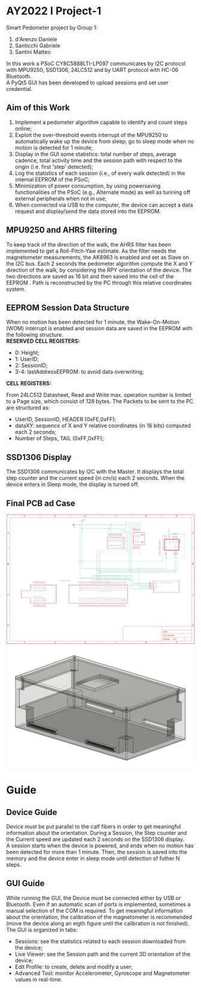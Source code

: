 # AY2022 I Project-1

Smart Pedometer project by Group 1:

1. d'Arenzo Daniele
2. Santicchi Gabriele
3. Santini Matteo

In this work a PSoC CY8C5888LTI-LP097 communicates by I2C protocol with MPU9250, SSD1306, 24LC512 and by UART protocol with HC-06 Bluetooth.\
A PyQt5 GUI has been developed to upload sessions and set user credential.

## Aim of this Work

1. Implement a pedometer algorithm capable to identify and count steps online;
2. Exploit the over-threshold events interrupt of the MPU9250 to automatically wake up the device from sleep; go to sleep mode when no motion is detected for 1 minute;
3. Display in the GUI some statistics: total number of steps, average cadence, total activity time and the session path with respect to the origin (i.e. first 'step' detected);
4. Log the statistics of each session (i.e., of every walk detected) in the internal EEPROM of the PSoC;
5. Minimization of power consumption, by using powersaving functionalities of the PSoC (e.g., Alternate mode) as well as turining off external peripherals when not in use;
6. When connected via USB to the computer, the device can accept a data request and display/send the data stored into the EEPROM.

## MPU9250 and AHRS filtering

To keep track of the direction of the walk, the AHRS filter has been implemented to get a Roll-Pitch-Yaw estimate. As the filter needs the magnetometer measurements, the AK8963 is enabled and set as Slave on the I2C bus.
Each 2 seconds the pedometer algorithm compute the X and Y direction of the walk, by considering the RPY orientation of the device.
The two directions are saved as 16 bit and then saved into the cell of the EEPROM . Path is reconstructed by the PC through this relative coordinates system.

## EEPROM Session Data Structure

When no motion has been detected for 1 minute, the Wake-On-Motion (WOM) interrupt is enabled and session data are saved in the EEPROM with the following structure.\
**RESERVED CELL REGISTERS:**
* 0: Height;
* 1: UserID;
* 2: SessionID;
* 3-4: lastAddressEEPROM: to avoid data overwriting;

**CELL REGISTERS:**

From 24LC512 Datasheet, Read and Write max. operation number is limited to a Page size, which consist of 128 bytes. The Packets to be sent to the PC are structured as:

* UserID, SessionID, HEADER (0xFE,0xFF);
* dataXY: sequence of X and Y relative coordinates (in 16 bits) computed each 2 seconds;
* Number of Steps, TAIL (0xFF,0xFF);

## SSD1306 Display

The SSD1306 communicates by I2C with the Master. It displays the total step counter and the current speed (in cm/s) each 2 seconds. When the device enters in Sleep mode, the display is turned off.


## Final PCB ad Case
![alt-text-1](https://github.com/GabboSan/Smart_Pedometer_PSoC5/blob/main/schematic_image.png) 
![alt-text-2](https://github.com/GabboSan/Smart_Pedometer_PSoC5/blob/main/case.png)
# Guide

## Device Guide

Device must be put parallel to the calf fibers in order to get meaningful information about the orientation. During a Session, the Step counter and the Current speed are updated each 2 seconds on the SSD1306 display.\
A session starts when the device is powered, and ends when no motion has been detected for more than 1 minute. Then, the session is saved into the memory and the device enter in sleep mode until detection of futher N steps.

## GUI Guide

While running the GUI, the Device must be connected either by USB or Bluetooth. Even if an automatic scan of ports is implemented, sometimes a manual selection of the COM is required.
To get meaningful information about the orientation, the calibration of the magnetometer is recommended (move the device along an eigth figure until the calibration is not finished).\
The GUI is organized in tabs:

* Sessions: see the statistics related to each session downloaded from the device;
* Live Viewer: see the Session path and the current 3D orientation of the device;
* Edit Profile: to create, delete and modify a user;
* Advanced Tool: monitor Accelerometer, Gyroscope and Magnetometer values in real-time.  
